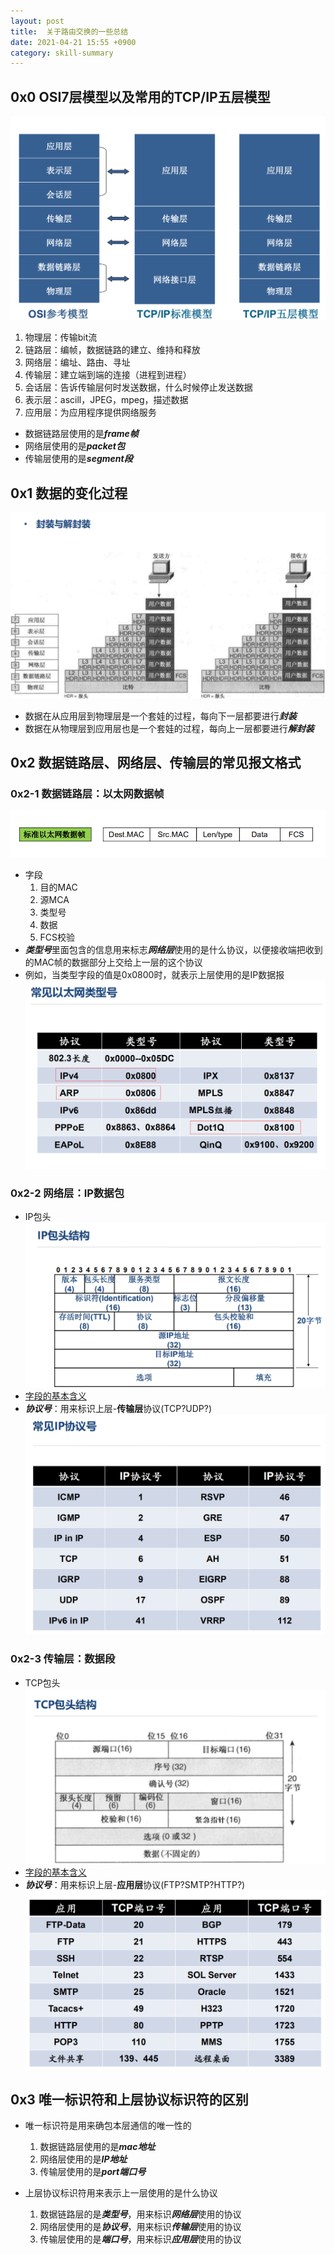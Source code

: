 ```yaml
---
layout: post
title:  关于路由交换的一些总结
date: 2021-04-21 15:55 +0900
category: skill-summary
---
```


## 0x0 OSI7层模型以及常用的TCP/IP五层模型

![](/images/20210421-1-2.png)
1. 物理层：传输bit流
1. 链路层：编帧，数据链路的建立、维持和释放
1. 网络层：编址、路由、寻址
1. 传输层：建立端到端的连接（进程到进程）
1. 会话层：告诉传输层何时发送数据，什么时候停止发送数据
1. 表示层：ascill，JPEG，mpeg，描述数据
1. 应用层：为应用程序提供网络服务

- 数据链路层使用的是***frame帧***
- 网络层使用的是***packet包***
- 传输层使用的是***segment段***  

## 0x1 数据的变化过程

![](/images/20210421-1-3.png)
- 数据在从应用层到物理层是一个套娃的过程，每向下一层都要进行***封装***
- 数据在从物理层到应用层也是一个套娃的过程，每向上一层都要进行***解封装***

## 0x2 数据链路层、网络层、传输层的常见报文格式

### 0x2-1 数据链路层：以太网数据帧
![](/images/20210421-1-4.png)
- 字段
    1. 目的MAC
    2. 源MCA
    3. 类型号
    4. 数据
    5. FCS校验
- ***类型号***里面包含的信息用来标志***网络层***使用的是什么协议，以便接收端把收到的MAC帧的数据部分上交给上一层的这个协议
- 例如，当类型字段的值是0x0800时，就表示上层使用的是IP数据报
![](/images/20210421-1-5.png)

### 0x2-2 网络层：IP数据包

- IP包头
![](/images/20210421-1-6.png)
- [字段的基本含义](http://127.0.0.1:4000/routing-theory/2021/04/20/post.html#0x1-ip%E5%8C%85%E5%A4%B4%E7%9A%84%E7%BB%93%E6%9E%84)
- ***协议号***：用来标识上层-**传输层**协议(TCP?UDP?)
![](/images/20210421-1-7.png)

### 0x2-3 传输层：数据段

- TCP包头
![](/images/20210421-1-8.png)
- [字段的基本含义](http://127.0.0.1:4000/routing-theory/2021/04/20/post.html#0x6-tcp%E5%8C%85%E5%A4%B4%E7%9A%84%E7%BB%93%E6%9E%84)
- ***协议号***：用来标识上层-**应用层**协议(FTP?SMTP?HTTP?)
![](/images/20210421-1-9.png)

## 0x3 唯一标识符和上层协议标识符的区别

- 唯一标识符是用来确包本层通信的唯一性的
    1. 数据链路层使用的是***mac地址***
    1. 网络层使用的是***IP地址***
    1. 传输层使用的是***port端口号***

- 上层协议标识符用来表示上一层使用的是什么协议
    1. 数据链路层的是***类型号***，用来标识***网络层***使用的协议
    1. 网络层使用的是***协议号***，用来标识***传输层***使用的协议
    1. 传输层使用的是***端口号***，用来标识***应用层***使用的协议

